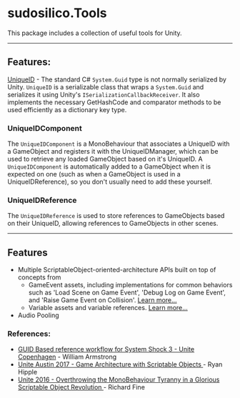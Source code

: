 # sudosilico.Tools

This package includes a collection of useful tools for Unity.

---

## Features:

[UniqueID](#) - The standard C# `System.Guid` type is not normally serialized by Unity. `UniqueID` is a serializable class that wraps a `System.Guid` and serializes it using Unity's `ISerializationCallbackReceiver`. It also implements the necessary GetHashCode and comparator methods to be used efficiently as a dictionary key type. 

### UniqueIDComponent

The `UniqueIDComponent` is a MonoBehaviour that associates a UniqueID with a GameObject and registers it with the UniqueIDManager, which can be used to retrieve any loaded GameObject based on it's UniqueID. A `UniqueIDComponent` is automatically added to a GameObject when it is expected on one (such as when a GameObject is used in a UniqueIDReference), so you don't usually need to add these yourself.

### UniqueIDReference

The `UniqueIDReference` is used to store references to GameObjects based on their UniqueID, allowing references to GameObjects in other scenes.




---

## Features

- Multiple ScriptableObject-oriented-architecture APIs built on top of concepts from 
  - GameEvent assets, including implementations for common behaviors such as 'Load Scene on Game Event', 'Debug Log on Game Event', and 'Raise Game Event on Collision'. [Learn more...](#)
  - Variable assets and variable references.  [Learn more...](#)
- Audio Pooling

### References:

- [GUID Based reference workflow for System Shock 3 - Unite Copenhagen](https://www.youtube.com/watch?v=6lRzXqfMXRo) - William Armstrong
- [Unite Austin 2017 - Game Architecture with Scriptable Objects
](https://www.youtube.com/watch?v=raQ3iHhE_Kk) - Ryan Hipple
- [Unite 2016 - Overthrowing the MonoBehaviour Tyranny in a Glorious Scriptable Object Revolution
](https://www.youtube.com/watch?v=6vmRwLYWNRo) - Richard Fine
